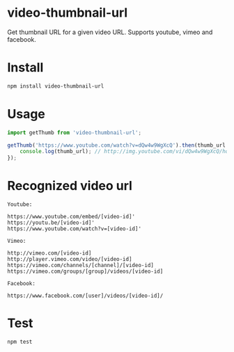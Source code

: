 video-thumbnail-url
===========================

Get thumbnail URL for a given video URL. Supports youtube, vimeo and facebook.


# Install

```sh
npm install video-thumbnail-url
```

# Usage

```javascript
import getThumb from 'video-thumbnail-url';

getThumb('https://www.youtube.com/watch?v=dQw4w9WgXcQ').then(thumb_url => { // thumb_url is  url or null
    console.log(thumb_url); // http://img.youtube.com/vi/dQw4w9WgXcQ/hqdefault.jpg
});

```

# Recognized video url

```
Youtube:

https://www.youtube.com/embed/[video-id]'
https://youtu.be/[video-id]'
https://www.youtube.com/watch?v=[video-id]'

Vimeo:

http://vimeo.com/[video-id]
http://player.vimeo.com/video/[video-id]
https://vimeo.com/channels/[channel]/[video-id]
https://vimeo.com/groups/[group]/videos/[video-id]

Facebook:

https://www.facebook.com/[user]/videos/[video-id]/

```

# Test

```sh
npm test
```